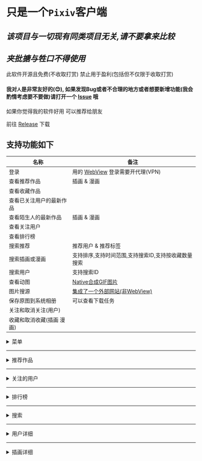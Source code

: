 # 只是一个`Pixiv`客户端
## _该项目与一切现有同类项目无关,请不要拿来比较_

## _夹批搪与牲口不得使用_

此软件开源且免费(不收取打赏) 禁止用于盈利(包括但不仅限于收取打赏)

#### 我对`人`是非常友好的(😊), 如果发现Bug或者不合理的地方或者想要新增功能(我会酌情考虑要不要做)请打开一个 [Issue](https://github.com/xiao-cao-x/pixiv_func_android/issues/new) 哦

如果你觉得我的软件好用 可以推荐给朋友

前往 [Release](https://github.com/xiao-cao-x/pixiv_func_android/releases) 下载


## 支持功能如下

| 名称 | 备注 |
| --- | --- |
| 登录 | 用的 [WebView](https://github.com/xiao-cao-x/pixiv_func_android/blob/main/android/app/src/main/kotlin/top/xiaocao/pixiv/platform/webview/PlatformWebView.kt) 登录需要开代理(VPN) |
| 查看推荐作品 | 插画 & 漫画 |
| 查看收藏作品 |  |
| 查看已关注用户的最新作品  |  |
| 查看陌生人的最新作品 | 插画 & 漫画 |
| 查看关注用户 |  |
| 查看排行榜 |  |
| 搜索推荐 | 推荐用户 & 推荐标签 |
| 搜索插画或漫画  | 支持排序,支持时间范围,支持搜索ID,支持按收藏数量搜索 |
| 搜索用户 | 支持搜索ID |
| 查看动图 | [Native合成GIF图片](https://github.com/xiao-cao-x/pixiv_func_android/blob/main/android/app/src/main/kotlin/top/xiaocao/pixiv/platform/api/PlatformApiPlugin.kt#L107) |
| 图片搜源 | [集成了一个外部网站(非WebView)](https://github.com/xiao-cao-x/pixiv_func_android/blob/main/lib/view_model/search_input_model.dart#L124) |
| 保存原图到系统相册 | 可以查看下载任务 |
| 关注和取消关注(用户) |  |
| 收藏和取消收藏(插画 漫画) |  |


<details>
 <summary>菜单</summary>

![](images/菜单.png)

</details>

---

<details>
 <summary>推荐作品</summary>

![](images/推荐作品.png)

</details>

---

<details>
 <summary>关注的用户</summary>

![](images/关注的用户.png)

</details>

---

<details>
 <summary>排行榜</summary>

![](images/排行榜.png)

</details>

---

<details>
 <summary>搜索</summary>

### `推荐用户`

![](images/推荐用户.png)

### `推荐标签` 

![](images/推荐标签.png)

### `搜索输入` 

![](images/搜索输入.png)

### `搜索过滤器` 

![](images/搜索过滤器.png)

### `搜索关键字` 

![](images/搜索关键字.png)

### `图片搜源` 

![](images/图片搜源.png)

</details>

---

<details>
 <summary>用户详细</summary>

### `用户信息`

![](images/用户信息.png)

### `用户插画`

![](images/用户插画.png)

</details>

---

<details>
 <summary>插画详细</summary>

![](images/插画详细.png)

</details>

